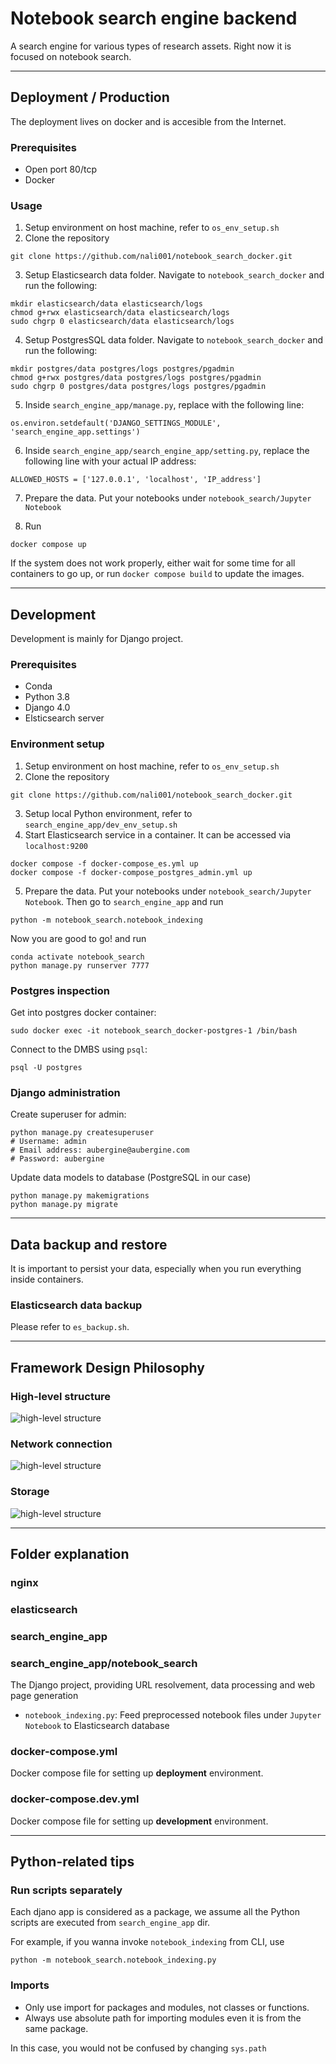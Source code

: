# Notebook search engine backend
A search engine for various types of research assets. 
Right now it is focused on notebook search. 

------------------------------------------------------------------------------------------------------

## Deployment / Production
The deployment lives on docker and is accesible from the Internet. 

### Prerequisites 
- Open port 80/tcp
- Docker

### Usage
1. Setup environment on host machine, refer to `os_env_setup.sh`
2. Clone the repository
```
git clone https://github.com/nali001/notebook_search_docker.git
```
3. Setup Elasticsearch data folder. Navigate to `notebook_search_docker` and run the following: 
```
mkdir elasticsearch/data elasticsearch/logs 
chmod g+rwx elasticsearch/data elasticsearch/logs 
sudo chgrp 0 elasticsearch/data elasticsearch/logs
```
4. Setup PostgresSQL data folder. Navigate to `notebook_search_docker` and run the following: 
```
mkdir postgres/data postgres/logs postgres/pgadmin
chmod g+rwx postgres/data postgres/logs postgres/pgadmin
sudo chgrp 0 postgres/data postgres/logs postgres/pgadmin
```
5. Inside `search_engine_app/manage.py`, replace with the following line: 
```
os.environ.setdefault('DJANGO_SETTINGS_MODULE', 'search_engine_app.settings')

```
6. Inside `search_engine_app/search_engine_app/setting.py`, replace the following line with your actual IP address: 
```
ALLOWED_HOSTS = ['127.0.0.1', 'localhost', 'IP_address']
```
7. Prepare the data. Put your notebooks under `notebook_search/Jupyter Notebook`

8. Run 
```
docker compose up
```
If the system does not work properly, either wait for some time for all containers to go up, or run `docker compose build` to update the images. 

------------------------------------------------------------------------------------------------------


## Development
Development is mainly for Django project.  

### Prerequisites 
- Conda
- Python 3.8
- Django 4.0
- Elsticsearch server


### Environment setup
1. Setup environment on host machine, refer to `os_env_setup.sh`
2. Clone the repository
```
git clone https://github.com/nali001/notebook_search_docker.git
```
3. Setup local Python environment, refer to `search_engine_app/dev_env_setup.sh`
4. Start Elasticsearch service in a container. It can be accessed via `localhost:9200`
```
docker compose -f docker-compose_es.yml up
docker compose -f docker-compose_postgres_admin.yml up
```

5. Prepare the data. Put your notebooks under `notebook_search/Jupyter Notebook`. Then go to 
`search_engine_app` and run 
```
python -m notebook_search.notebook_indexing
```
Now you are good to go! and run 
```
conda activate notebook_search
python manage.py runserver 7777
```

### Postgres inspection
Get into postgres docker container: 
```
sudo docker exec -it notebook_search_docker-postgres-1 /bin/bash
```
Connect to the DMBS using `psql`: 
```
psql -U postgres
```

### Django administration
Create superuser for admin: 
```
python manage.py createsuperuser
# Username: admin
# Email address: aubergine@aubergine.com
# Password: aubergine
```
Update data models to database (PostgreSQL in our case)
```
python manage.py makemigrations
python manage.py migrate
```


------------------------------------------------------------------------------------------------------
## Data backup and restore
It is important to persist your data, especially when you run everything inside containers. 

### Elasticsearch data backup
Please refer to `es_backup.sh`.

------------------------------------------------------------------------------------------------------
## Framework Design Philosophy 

### High-level structure 
![high-level structure](readme/high_level_structure.png)

### Network connection 
![high-level structure](readme/network.png)

### Storage 
![high-level structure](readme/storage.png)


------------------------------------------------------------------------------------------------------
## Folder explanation
### nginx

### elasticsearch 

### search_engine_app

### search_engine_app/notebook_search
The Django project, providing URL resolvement, data processing and web page generation

+ `notebook_indexing.py`: Feed preprocessed notebook files under `Jupyter Notebook` to Elasticsearch database


### docker-compose.yml 
Docker compose file for setting up **deployment** environment. 

### docker-compose.dev.yml 
Docker compose file for setting up **development** environment. 




-------------------------------------------------------------------------------------------------------
## Python-related tips
### Run scripts separately
Each djano app is considered as a package, we assume all the Python scripts are executed from `search_engine_app` dir. 

For example, if you wanna invoke `notebook_indexing` from CLI, use
```
python -m notebook_search.notebook_indexing.py
```

### Imports
+ Only use import for packages and modules, not classes or functions. 
+ Always use absolute path for importing modules even it is from the same package. 

In this case, you would not be confused by changing `sys.path`